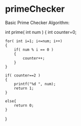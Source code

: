 # primeChecker
Basic Prime Checker Algorithm:

int prime( int num )
{
	int counter=0;

	for( int i=1; i<=num; i++)
	{
		if( num % i == 0 )
		{
			counter++;
		}
	}

	if( counter==2 )
	{
		printf("%d ", num);
		return 1;
	}
	
	else{
		return 0;
	}
}
